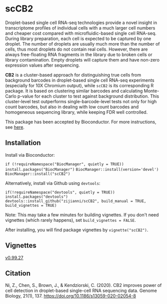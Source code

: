 # scCB2

Droplet-based single cell RNA-seq technologies provide a novel insight in transcriptome profiles of individual cells with a much larger cell numbers and cheaper cost compared with microfluidic-based single cell RNA-seq. During library preparation, each cell is expected to be captured by one droplet. The number of droplets are usually much more than the number of cells, thus most droplets do not contain real cells. However, there are always free-floating RNA fragments in the library due to broken cells or library contamination. Empty droplets will capture them and have non-zero expression values after sequencing.

**CB2** is a cluster-based approach for distinguishing true cells from background barcodes in droplet-based single cell RNA-seq experiments (especially for 10X Chromium output), while `scCB2` is its corresponding R package. It is based on clustering similar barcodes and calculating Monte-Carlo p-value for each cluster to test against background distribution. This cluster-level test outperforms single-barcode-level tests not only for high count barcodes, but also in dealing with low count barcodes and homogeneous sequencing library, while keeping FDR well controlled.

This package has been accepted by Bioconductor. For more instructions, see [here](https://bioconductor.org/packages/3.12/bioc/html/scCB2.html).

## Installation

Install via Bioconductor: 

``
if (!requireNamespace("BiocManager", quietly = TRUE))
    install.packages("BiocManager")
``
``
BiocManager::install(version='devel')
``
``
BiocManager::install("scCB2")
``


Alternatively, install via Github using `devtools`:

``
if(!requireNamespace("devtools", quietly = TRUE))
    install.packages("devtools")
``
``
devtools::install_github("zijianni/scCB2", build_manual = TRUE, build_vignettes = TRUE)
``

Note: This may take a few minutes for building vignettes. If you don't need vignettes (which rarely happens), set `build_vignettes = FALSE`.

After installing, you will find package vignettes by `vignette("scCB2")`.


## Vignettes 
[v0.99.27](https://htmlpreview.github.io/?https://github.com/zijianni/scCB2_temp_vignette/blob/master/scCB2.html)



## Citation

Ni, Z., Chen, S., Brown, J., & Kendziorski, C. (2020). CB2 improves power of cell detection in droplet-based single-cell RNA sequencing data. Genome Biology, 21(1), 137. https://doi.org/10.1186/s13059-020-02054-8
